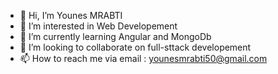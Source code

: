 - 👋 Hi, I’m Younes MRABTI
- 👀 I’m interested in Web Developement
- 🌱 I’m currently learning Angular and MongoDb
- 💞️ I’m looking to collaborate on full-sttack developement
- 📫 How to reach me via email :  younesmrabti50@gmail.com

<!---
ymrabti/ymrabti is a ✨ special ✨ repository because its `README.md` (this file) appears on your GitHub profile.
You can click the Preview link to take a look at your changes.
--->
